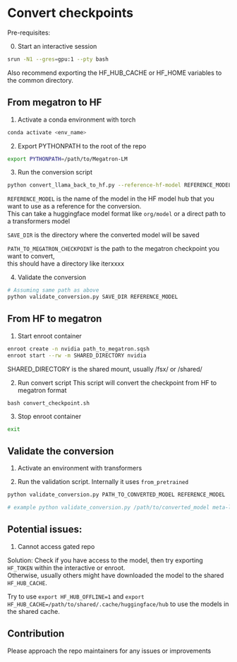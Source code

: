 # Convert checkpoints

Pre-requisites:

0. Start an interactive session
```bash
srun -N1 --gres=gpu:1 --pty bash
```

Also recommend exporting the HF_HUB_CACHE or HF_HOME variables to the common directory.

## From megatron to HF

1. Activate a conda environment with torch
```bash
conda activate <env_name>
```
2. Export PYTHONPATH to the root of the repo
```bash
export PYTHONPATH=/path/to/Megatron-LM
```
3. Run the conversion script
```bash
python convert_llama_back_to_hf.py --reference-hf-model REFERENCE_MODEL --save-path SAVE_DIR PATH_TO_MEGATRON_CHECKPOINT
```
`REFERENCE_MODEL` is the name of the model in the HF model hub that you want to use as a reference for the conversion.  
This can take a huggingface model format like `org/model` or a direct path to a transformers model

`SAVE_DIR` is the directory where the converted model will be saved  

`PATH_TO_MEGATRON_CHECKPOINT` is the path to the megatron checkpoint you want to convert,  
this should have a directory like iterxxxx

4. Validate the conversion

```bash
# Assuming same path as above 
python validate_conversion.py SAVE_DIR REFERENCE_MODEL
```

## From HF to megatron

1. Start enroot container
```bash
enroot create -n nvidia path_to_megatron.sqsh
enroot start --rw -m SHARED_DIRECTORY nvidia
```
SHARED_DIRECTORY is the shared mount, usually /fsx/ or /shared/

2. Run convert script
This script will convert the checkpoint from HF to megatron format
```
bash convert_checkpoint.sh
```
3. Stop enroot container
```bash
exit
```

## Validate the conversion

1. Activate an environment with transformers

2. Run the validation script. Internally it uses `from_pretrained`

```bash
python validate_conversion.py PATH_TO_CONVERTED_MODEL REFERENCE_MODEL

# example python validate_conversion.py /path/to/converted_model meta-llama/Llama3.2-1B
```

## Potential issues:
1. Cannot access gated repo

Solution: Check if you have access to the model, then try exporting `HF_TOKEN` within the interactive or enroot.  
Otherwise, usually others might have downloaded the model to the shared `HF_HUB_CACHE`. 

Try to use `export HF_HUB_OFFLINE=1` and `export HF_HUB_CACHE=/path/to/shared/.cache/huggingface/hub` to use the models in the shared cache.

## Contribution

Please approach the repo maintainers for any issues or improvements